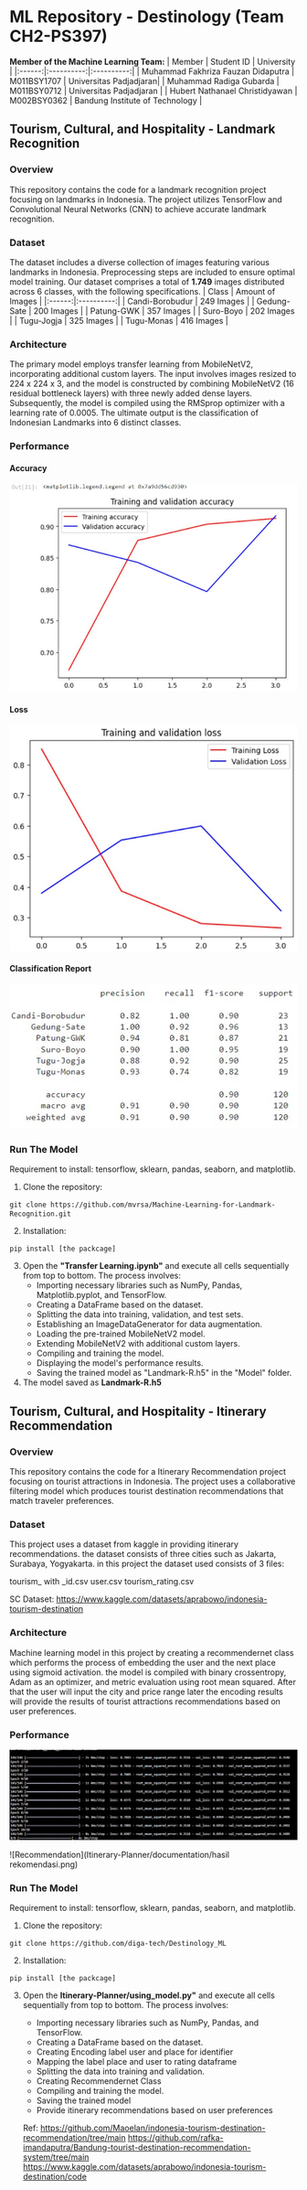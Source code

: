 # ML Repository - Destinology (Team CH2-PS397)

**Member of the Machine Learning Team:**
| Member | Student ID | University |
|:------:|:----------:|:----------:|
| Muhammad Fakhriza Fauzan Didaputra | M011BSY1707 | Universitas Padjadjaran|
| Muhammad Radiga Gubarda | M011BSY0712 | Universitas Padjadjaran |
| Hubert Nathanael Christidyawan | M002BSY0362 | Bandung Institute of Technology |

## Tourism, Cultural, and Hospitality - Landmark Recognition
### Overview
This repository contains the code for a landmark recognition project focusing on landmarks in Indonesia. The project utilizes TensorFlow and Convolutional Neural Networks (CNN) to achieve accurate landmark recognition.

### Dataset
The dataset includes a diverse collection of images featuring various landmarks in Indonesia. Preprocessing steps are included to ensure optimal model training.
Our dataset comprises a total of **1.749** images distributed across 6 classes, with the following specifications.
| Class | Amount of Images |
|:------:|:----------:|
| Candi-Borobudur | 249 Images |
| Gedung-Sate | 200 Images |
| Patung-GWK | 357 Images |
| Suro-Boyo | 202 Images |
| Tugu-Jogja | 325 Images |
| Tugu-Monas | 416 Images |

### Architecture
The primary model employs transfer learning from MobileNetV2, incorporating additional custom layers. The input involves images resized to 224 x 224 x 3, and the model is constructed by combining MobileNetV2 (16 residual bottleneck layers) with three newly added dense layers. Subsequently, the model is compiled using the RMSprop optimizer with a learning rate of 0.0005. The ultimate output is the classification of Indonesian Landmarks into 6 distinct classes.

### Performance
#### Accuracy
![Accuracy](Landmark-Recognition/Documentation/Accuracy.jpg)

#### Loss
![Loss](Landmark-Recognition/Documentation/Loss.jpg)

#### Classification Report
![Report](Landmark-Recognition/Documentation/Report.jpg)

### Run The Model
Requirement to install: tensorflow, sklearn, pandas, seaborn, and matplotlib.
1. Clone the repository:
```
git clone https://github.com/mvrsa/Machine-Learning-for-Landmark-Recognition.git
```
2. Installation:
```
pip install [the packcage]
```
3. Open the **"Transfer Learning.ipynb"** and execute all cells sequentially from top to bottom.
The process involves:
   - Importing necessary libraries such as NumPy, Pandas, Matplotlib.pyplot, and TensorFlow.
   - Creating a DataFrame based on the dataset.
   - Splitting the data into training, validation, and test sets.
   - Establishing an ImageDataGenerator for data augmentation.
   - Loading the pre-trained MobileNetV2 model.
   - Extending MobileNetV2 with additional custom layers.
   - Compiling and training the model.
   - Displaying the model's performance results.
   - Saving the trained model as "Landmark-R.h5" in the "Model" folder.
4. The model saved as **Landmark-R.h5**


## Tourism, Cultural, and Hospitality - Itinerary Recommendation

### Overview
This repository contains the code for a Itinerary Recommendation project focusing on tourist attractions in Indonesia. The project uses a collaborative filtering model which produces tourist destination recommendations that match traveler preferences.

### Dataset
This project uses a dataset from kaggle in providing itinerary recommendations. the dataset consists of three cities such as Jakarta, Surabaya, Yogyakarta. in this project the dataset used consists of 3 files:

tourism_ with _id.csv
user.csv
tourism_rating.csv

SC Dataset: https://www.kaggle.com/datasets/aprabowo/indonesia-tourism-destination

### Architecture
Machine learning model in this project by creating a recommendernet class which performs the process of embedding the user and the next place using sigmoid activation. the model is compiled with binary crossentropy, Adam as an optimizer, and metric evaluation using root mean squared. After that the user will input the city and price range later the encoding results will provide the results of tourist attractions recommendations based on user preferences. 

### Performance
![Root Mean Square Error](Itinerary-Planner/documentation/RMS.png)


![Recommendation](Itinerary-Planner/documentation/hasil rekomendasi.png)


### Run The Model
Requirement to install: tensorflow, sklearn, pandas, seaborn, and matplotlib.
1. Clone the repository:
```
git clone https://github.com/diga-tech/Destinology_ML
```
2. Installation:
```
pip install [the packcage]
```
3. Open the **Itinerary-Planner/using_model.py"** and execute all cells sequentially from top to bottom.
The process involves:
   - Importing necessary libraries such as NumPy, Pandas,  and TensorFlow.
   - Creating a DataFrame based on the dataset.
   - Creating Encoding label user and place for identifier 
   - Mapping the label place and user to rating dataframe
   - Splitting the data into training and validation.
   - Creating Recommendernet Class
   - Compiling and training the model.
   - Saving the trained model
   - Provide itinerary recommendations based on user preferences

   Ref: 
   https://github.com/Maoelan/indonesia-tourism-destination-recommendation/tree/main
   https://github.com/rafka-imandaputra/Bandung-tourist-destination-recommendation-system/tree/main
   https://www.kaggle.com/datasets/aprabowo/indonesia-tourism-destination/code